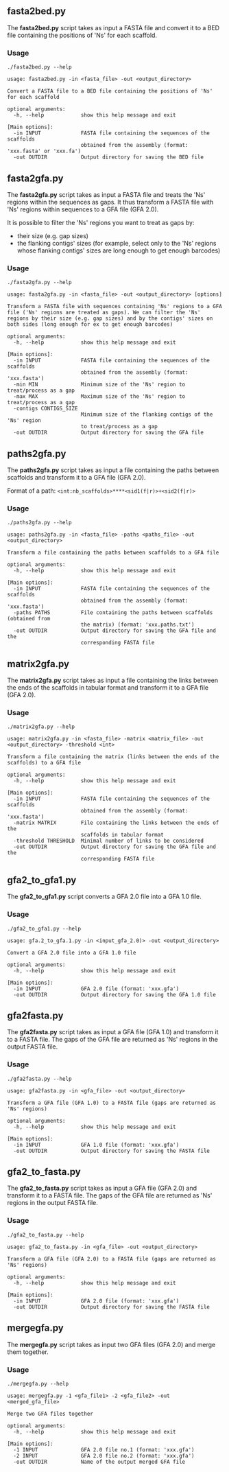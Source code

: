 ## fasta2bed.py

The **fasta2bed.py** script takes as input a FASTA file and convert it to a BED file containing the positions of 'Ns' for each scaffold.

### Usage

```
./fasta2bed.py --help

usage: fasta2bed.py -in <fasta_file> -out <output_directory>

Convert a FASTA file to a BED file containing the positions of 'Ns' for each scaffold
                                
optional arguments:
  -h, --help            show this help message and exit

[Main options]:
  -in INPUT             FASTA file containing the sequences of the scaffolds 
                        obtained from the assembly (format: 'xxx.fasta' or 'xxx.fa')
  -out OUTDIR           Output directory for saving the BED file
```


## fasta2gfa.py

The **fasta2gfa.py** script takes as input a FASTA file and treats the 'Ns' regions within the sequences as gaps. It thus transform a FASTA file with 'Ns' regions within sequences to a GFA file (GFA 2.0).  

It is possible to filter the 'Ns' regions you want to treat as gaps by:
* their size (e.g. gap sizes)
* the flanking contigs' sizes (for example, select only to the 'Ns' regions whose flanking contigs' sizes are long enough to get enough barcodes)

### Usage

```
./fasta2gfa.py --help

usage: fasta2gfa.py -in <fasta_file> -out <output_directory> [options]

Transform a FASTA file with sequences containing 'Ns' regions to a GFA file ('Ns' regions are treated as gaps). We can filter the 'Ns' regions by their size (e.g. gap sizes) and by the contigs' sizes on both sides (long enough for ex to get enough barcodes)
                                
optional arguments:
  -h, --help            show this help message and exit

[Main options]:
  -in INPUT             FASTA file containing the sequences of the scaffolds 
                        obtained from the assembly (format: 'xxx.fasta')
  -min MIN              Minimum size of the 'Ns' region to treat/process as a gap
  -max MAX              Maximum size of the 'Ns' region to treat/process as a gap
  -contigs CONTIGS_SIZE
                        Minimum size of the flanking contigs of the 'Ns' region 
                        to treat/process as a gap
  -out OUTDIR           Output directory for saving the GFA file
```


## paths2gfa.py

The **paths2gfa.py** script takes as input a file containing the paths between scaffolds and transform it to a GFA file (GFA 2.0).

Format of a path: `<int:nb_scaffolds>****<sid1(f|r)>+<sid2(f|r)>`

### Usage

```
./paths2gfa.py --help

usage: paths2gfa.py -in <fasta_file> -paths <paths_file> -out <output_directory>

Transform a file containing the paths between scaffolds to a GFA file
                                
optional arguments:
  -h, --help            show this help message and exit

[Main options]:
  -in INPUT             FASTA file containing the sequences of the scaffolds 
                        obtained from the assembly (format: 'xxx.fasta')
  -paths PATHS          File containing the paths between scaffolds (obtained from 
                        the matrix) (format: 'xxx.paths.txt')
  -out OUTDIR           Output directory for saving the GFA file and the 
                        corresponding FASTA file
```


## matrix2gfa.py

The **matrix2gfa.py** script takes as input a file containing the links between the ends of the scaffolds in tabular format and transform it to a GFA file (GFA 2.0).

### Usage

```
./matrix2gfa.py --help

usage: matrix2gfa.py -in <fasta_file> -matrix <matrix_file> -out <output_directory> -threshold <int>

Transform a file containing the matrix (links between the ends of the scaffolds) to a GFA file

optional arguments:
  -h, --help            show this help message and exit

[Main options]:
  -in INPUT             FASTA file containing the sequences of the scaffolds 
                        obtained from the assembly (format: 'xxx.fasta')
  -matrix MATRIX        File containing the links between the ends of the 
                        scaffolds in tabular format
  -threshold THRESHOLD  Minimal number of links to be considered
  -out OUTDIR           Output directory for saving the GFA file and the 
                        corresponding FASTA file
```


## gfa2_to_gfa1.py

The **gfa2_to_gfa1.py** script converts a GFA 2.0 file into a GFA 1.0 file.

### Usage

```
./gfa2_to_gfa1.py --help

usage: gfa.2_to_gfa.1.py -in <input_gfa_2.0)> -out <output_directory>

Convert a GFA 2.0 file into a GFA 1.0 file                                

optional arguments:
  -h, --help            show this help message and exit

[Main options]:
  -in INPUT             GFA 2.0 file (format: 'xxx.gfa')
  -out OUTDIR           Output directory for saving the GFA 1.0 file
```


## gfa2fasta.py

The **gfa2fasta.py** script takes as input a GFA file (GFA 1.0) and transform it to a FASTA file. The gaps of the GFA file are returned as 'Ns' regions in the output FASTA file.

### Usage

```
./gfa2fasta.py --help

usage: gfa2fasta.py -in <gfa_file> -out <output_directory>

Transform a GFA file (GFA 1.0) to a FASTA file (gaps are returned as 'Ns' regions)
                                
optional arguments:
  -h, --help            show this help message and exit

[Main options]:
  -in INPUT             GFA 1.0 file (format: 'xxx.gfa')
  -out OUTDIR           Output directory for saving the FASTA file
```


## gfa2_to_fasta.py

The **gfa2_to_fasta.py** script takes as input a GFA file (GFA 2.0) and transform it to a FASTA file. The gaps of the GFA file are returned as 'Ns' regions in the output FASTA file.

### Usage

```
./gfa2_to_fasta.py --help

usage: gfa2_to_fasta.py -in <gfa_file> -out <output_directory>

Transform a GFA file (GFA 2.0) to a FASTA file (gaps are returned as 'Ns' regions)
                                
optional arguments:
  -h, --help            show this help message and exit

[Main options]:
  -in INPUT             GFA 2.0 file (format: 'xxx.gfa')
  -out OUTDIR           Output directory for saving the FASTA file
```


## mergegfa.py

The **mergegfa.py** script takes as input two GFA files (GFA 2.0) and merge them together.

### Usage

```
./mergegfa.py --help

usage: mergegfa.py -1 <gfa_file1> -2 <gfa_file2> -out <merged_gfa_file>

Merge two GFA files together
                                
optional arguments:
  -h, --help            show this help message and exit

[Main options]:
  -1 INPUT              GFA 2.0 file no.1 (format: 'xxx.gfa')
  -2 INPUT              GFA 2.0 file no.2 (format: 'xxx.gfa')
  -out OUTDIR           Name of the output merged GFA file
```
